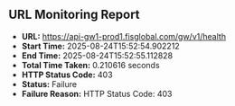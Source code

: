 ## URL Monitoring Report

- **URL:** https://api-gw1-prod1.fisglobal.com/gw/v1/health
- **Start Time:** 2025-08-24T15:52:54.902212
- **End Time:** 2025-08-24T15:52:55.112828
- **Total Time Taken:** 0.210616 seconds
- **HTTP Status Code:** 403
- **Status:** Failure
- **Failure Reason:** HTTP Status Code: 403
